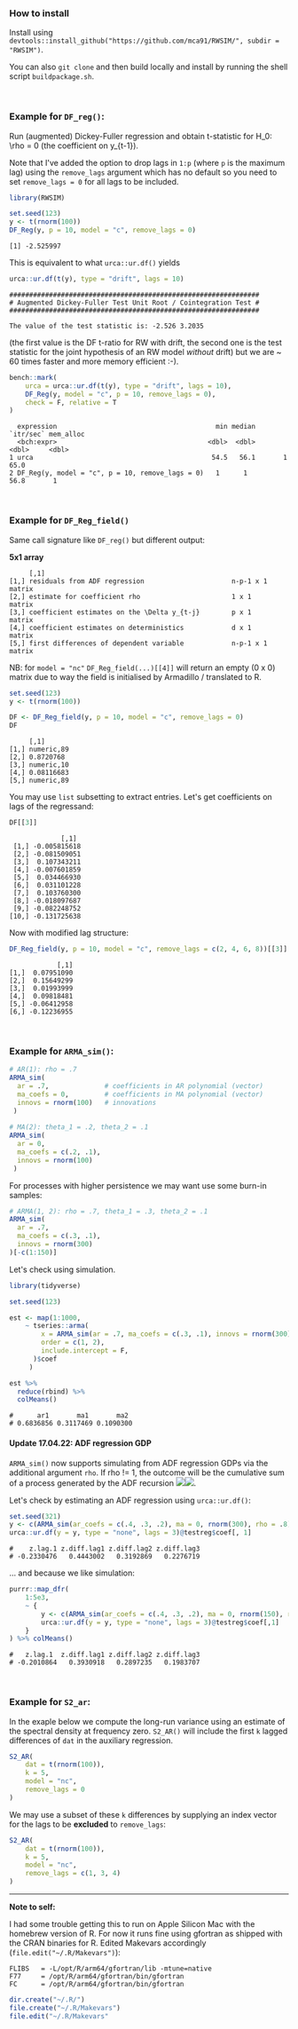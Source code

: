 ### How to install

Install using `devtools::install_github("https://github.com/mca91/RWSIM/", subdir = "RWSIM")`.

You can also `git clone` and then build locally and install by running the shell script `buildpackage.sh`.

<br>

### Example for `DF_reg()`:

Run (augmented) Dickey-Fuller regression and obtain t-statistic for H_0: \rho = 0 (the coefficient on y_{t-1}). 

Note that I've added the option to drop lags in `1:p` (where `p` is the maximum lag) using the `remove_lags` argument which has no default so you need to set `remove_lags = 0` for all lags to be included.

```r
library(RWSIM)

set.seed(123)
y <- t(rnorm(100))
DF_Reg(y, p = 10, model = "c", remove_lags = 0)
```

```
[1] -2.525997
```

This is equivalent to what `urca::ur.df()` yields

```r
urca::ur.df(t(y), type = "drift", lags = 10)
```

```
############################################################### 
# Augmented Dickey-Fuller Test Unit Root / Cointegration Test # 
############################################################### 

The value of the test statistic is: -2.526 3.2035 
```

(the first value is the DF t-ratio for RW with drift, the second one is the test statistic for the joint hypothesis of an RW model _without_ drift) but we are ~ 60 times faster and more memory efficient :-).

```r
bench::mark(
    urca = urca::ur.df(t(y), type = "drift", lags = 10),
    DF_Reg(y, model = "c", p = 10, remove_lags = 0),
    check = F, relative = T
)
```

```
  expression                                        min median `itr/sec` mem_alloc 
  <bch:expr>                                      <dbl>  <dbl>     <dbl>     <dbl>    
1 urca                                             54.5   56.1       1        65.0 
2 DF_Reg(y, model = "c", p = 10, remove_lags = 0)   1      1        56.8       1 
```

<br>

### Example for `DF_Reg_field()`

Same call signature like `DF_reg()` but different output:

**5x1 array**

```
     [,1]      
[1,] residuals from ADF regression                      n-p-1 x 1  matrix
[2,] estimate for coefficient rho                       1 x 1      matrix
[3,] coefficient estimates on the \Delta y_{t-j}        p x 1      matrix
[4,] coefficient estimates on deterministics            d x 1      matrix
[5,] first differences of dependent variable            n-p-1 x 1  matrix
```

NB: for `model = "nc"` `DF_Reg_field(...)[[4]]` will return an empty (0 x 0) matrix due to way the field is initialised by Armadillo / translated to R.

```r
set.seed(123)
y <- t(rnorm(100))

DF <- DF_Reg_field(y, p = 10, model = "c", remove_lags = 0) 
DF
```

```
     [,1]      
[1,] numeric,89
[2,] 0.8720768 
[3,] numeric,10
[4,] 0.08116683
[5,] numeric,89
```

You may use `list` subsetting to extract entries. Let's get coefficients on lags of the regressand:

```r
DF[[3]]
```

```
             [,1]
 [1,] -0.005815618
 [2,] -0.081509051
 [3,]  0.107343211
 [4,] -0.007601859
 [5,]  0.034466930
 [6,]  0.031101228
 [7,]  0.103760300
 [8,] -0.018097687
 [9,] -0.082248752
[10,] -0.131725638
```

Now with modified lag structure:

```r
DF_Reg_field(y, p = 10, model = "c", remove_lags = c(2, 4, 6, 8))[[3]]
```

```
            [,1]
[1,]  0.07951090
[2,]  0.15649299
[3,]  0.01993999
[4,]  0.09818481
[5,] -0.06412958
[6,] -0.12236955
```

<br>

### Example for `ARMA_sim()`:

```r
# AR(1): rho = .7
ARMA_sim(
  ar = .7,              # coefficients in AR polynomial (vector)
  ma_coefs = 0,         # coefficients in MA polynomial (vector)
  innovs = rnorm(100)   # innovations
 )
  
# MA(2): theta_1 = .2, theta_2 = .1
ARMA_sim(
  ar = 0,              
  ma_coefs = c(.2, .1),        
  innovs = rnorm(100)   
 )
```

For processes with higher persistence we may want use some burn-in samples:

```r
# ARMA(1, 2): rho = .7, theta_1 = .3, theta_2 = .1
ARMA_sim(
  ar = .7, 
  ma_coefs = c(.3, .1), 
  innovs = rnorm(300)
)[-c(1:150)]
```

Let's check using simulation.

```r
library(tidyverse)

set.seed(123)

est <- map(1:1000,
    ~ tseries::arma(
        x = ARMA_sim(ar = .7, ma_coefs = c(.3, .1), innovs = rnorm(300))[-c(1:150)], 
        order = c(1, 2), 
        include.intercept = F, 
      )$coef
     )

est %>% 
  reduce(rbind) %>% 
  colMeans()
```

```
#      ar1       ma1       ma2 
# 0.6836856 0.3117469 0.1090300  
```

#### Update 17.04.22: ADF regression GDP

`ARMA_sim()` now supports simulating from ADF regression GDPs via the additional argument `rho`. If rho != 1, the outcome will be the cumulative sum of a process generated by the ADF recursion <img src="https://render.githubusercontent.com/render/math?math={\displaystyle \Delta y_t = (\rho - 1) \cdot y_{t-1} %2B \sum_{j=1}^p \gamma_j \Delta y_{t-j} %2B e_i}#gh-light-mode-only"><img src="https://render.githubusercontent.com/render/math?math={\displaystyle \color{white} \Delta y_t = (\rho - 1) \cdot y_{t-1} %2B \sum_{j=1}^p \gamma_j \Delta y_{t-j} %2B e_i}#gh-dark-mode-only">.

Let's check by estimating an ADF regression using `urca::ur.df()`:

```r
set.seed(321)
y <- c(ARMA_sim(ar_coefs = c(.4, .3, .2), ma = 0, rnorm(300), rho = .8))
urca::ur.df(y = y, type = "none", lags = 3)@testreg$coef[, 1]
```

```
#    z.lag.1 z.diff.lag1 z.diff.lag2 z.diff.lag3 
# -0.2330476   0.4443002   0.3192869   0.2276719 
```

... and because we like simulation:

```r
purrr::map_dfr(
    1:5e3, 
    ~ { 
        y <- c(ARMA_sim(ar_coefs = c(.4, .3, .2), ma = 0, rnorm(150), rho = .8))
        urca::ur.df(y = y, type = "none", lags = 3)@testreg$coef[,1]
    }
) %>% colMeans()
```

```
#   z.lag.1  z.diff.lag1 z.diff.lag2 z.diff.lag3 
# -0.2010864   0.3930918   0.2897235   0.1983707 
```

<br>

### Example for `S2_ar`:

In the exaple below we compute the long-run variance using an estimate of the spectral density at frequency zero. `S2_AR()` will include the first `k` lagged differences of `dat` in the auxiliary regression.

```r
S2_AR(
    dat = t(rnorm(100)),
    k = 5,
    model = "nc",
    remove_lags = 0
)
```

We may use a subset of these `k` differences by supplying an index vector for the lags to be **excluded** to `remove_lags`:

```r
S2_AR(
    dat = t(rnorm(100)),
    k = 5,
    model = "nc",
    remove_lags = c(1, 3, 4)
)
```

---

**Note to self:**

I had some trouble getting this to run on Apple Silicon Mac with the homebrew version of R. For now it runs fine using gfortran as shipped with the CRAN binaries for R. Edited Makevars accordingly (`file.edit("~/.R/Makevars")`):

```
FLIBS   = -L/opt/R/arm64/gfortran/lib -mtune=native
F77     = /opt/R/arm64/gfortran/bin/gfortran
FC      = /opt/R/arm64/gfortran/bin/gfortran
```

```r
dir.create("~/.R/")
file.create("~/.R/Makevars")
file.edit("~/.R/Makevars"
```
